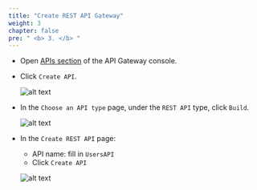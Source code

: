 ```yaml
---
title: "Create REST API Gateway"
weight: 3
chapter: false
pre: " <b> 3. </b> "
---
```


- Open [APIs section](https://console.aws.amazon.com/apigateway/main/apis) of the API Gateway console.
- Click `Create API`.

  ![alt text](/images/workshop-2/API-Gateway--list-APIs.jpg)

- In the `Choose an API type` page, under the `REST API` type, click `Build`.

  ![alt text](/images/workshop-2/API-Gateway--create-type.jpg)

- In the `Create REST API` page:

  - API name: fill in `UsersAPI`
  - Click `Create API`

  ![alt text](/images/workshop-2/API-Gateway--create-detail.jpg)
